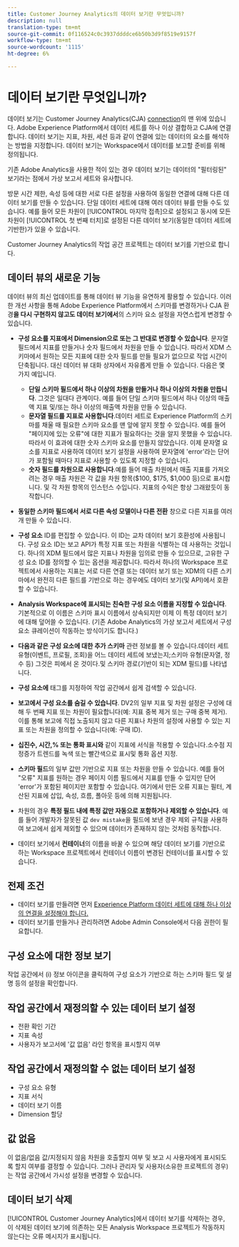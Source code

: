 ```yaml
---
title: Customer Journey Analytics의 데이터 보기란 무엇입니까?
description: null
translation-type: tm+mt
source-git-commit: 0f116524c0c3937ddddce6b50b3d9f8519e9157f
workflow-type: tm+mt
source-wordcount: '1115'
ht-degree: 6%

---
```



# 데이터 보기란 무엇입니까?

데이터 보기는 Customer Journey Analytics(CJA) [connection](/help/connections/create-connection.md)의 맨 위에 있습니다. Adobe Experience Platform에서 데이터 세트를 하나 이상 결합하고 CJA에 연결합니다. 데이터 보기는 지표, 차원, 세션 등과 같이 연결에 있는 데이터의 요소를 해석하는 방법을 지정합니다. 데이터 보기는 Workspace에서 데이터를 보고할 준비를 위해 정의됩니다.

기존 Adobe Analytics을 사용한 적이 있는 경우 데이터 보기는 데이터의 &quot;필터링된&quot; 보기라는 점에서 가상 보고서 세트와 유사합니다.

방문 시간 제한, 속성 등에 대한 서로 다른 설정을 사용하여 동일한 연결에 대해 다른 데이터 보기를 만들 수 있습니다. 단일 데이터 세트에 대해 여러 데이터 뷰를 만들 수도 있습니다. 예를 들어 모든 차원이 [!UICONTROL 마지막 접촉]으로 설정되고 동시에 모든 차원이 [!UICONTROL 첫 번째 터치]로 설정된 다른 데이터 보기(동일한 데이터 세트에 기반한)가 있을 수 있습니다.

Customer Journey Analytics의 작업 공간 프로젝트는 데이터 보기를 기반으로 합니다.

## 데이터 뷰의 새로운 기능

데이터 뷰의 최신 업데이트를 통해 데이터 뷰 기능을 유연하게 활용할 수 있습니다. 이러한 개선 사항을 통해 Adobe Experience Platform에서 스키마를 변경하거나 CJA 환경&#x200B;**을 다시 구현하지 않고도 데이터 보기에서**&#x200B;의 스키마 요소 설정을 자연스럽게 변경할 수 있습니다.

* **구성 요소를 지표에서 Dimension으로 또는 그 반대로 변경할 수 있습니다**. 문자열 필드에서 지표를 만들거나 숫자 필드에서 차원을 만들 수 있습니다. 따라서 XDM 스키마에서 원하는 모든 지표에 대한 숫자 필드를 만들 필요가 없으므로 작업 시간이 단축됩니다. 대신 데이터 뷰 대화 상자에서 자유롭게 만들 수 있습니다. 다음은 몇 가지 예입니다.
   * **단일 스키마 필드에서 하나 이상의 차원을 만들거나 하나 이상의 차원을 만듭니다**. 그것은 일대다 관계이다. 예를 들어 단일 스키마 필드에서 하나 이상의 매출액 지표 및/또는 하나 이상의 매출액 차원을 만들 수 있습니다.
   * **문자열 필드를 지표로 사용합니다**.데이터 세트로 Experience Platform의 스키마를 채울 때 필요한 스키마 요소를 맨 앞에 알지 못할 수 있습니다. 예를 들어 &quot;페이지에 있는 오류&quot;에 대한 지표가 필요하다는 것을 알지 못했을 수 있습니다. 따라서 이 효과에 대한 숫자 스키마 요소를 만들지 않았습니다. 이제 문자열 요소를 지표로 사용하여 데이터 보기 설정을 사용하여 문자열에 &#39;error&#39;라는 단어가 포함될 때마다 지표로 사용할 수 있도록 지정할 수 있습니다.
   * **숫자 필드를 차원으로 사용합니다**.예를 들어 매출 차원에서 매출 지표를 가져오려는 경우 매출 차원은 각 값을 차원 항목($100, $175, $1,000 등)으로 표시합니다. 및 각 차원 항목의 인스턴스 수입니다. 지표의 수익은 항상 그래왔듯이 동작합니다.

* **동일한 스키마 필드에서 서로 다른 속성 모델이나 다른 전환** 창으로 다른 지표를 여러 개 만들 수 있습니다.

* **구성 요소**  ID를 편집할 수 있습니다. 이 ID는 교차 데이터 보기 호환성에 사용됩니다. 구성 요소 ID는 보고 API가 특정 지표 또는 차원을 식별하는 데 사용하는 것입니다. 하나의 XDM 필드에서 많은 지표나 차원을 임의로 만들 수 있으므로, 고유한 구성 요소 ID를 정의할 수 있는 옵션을 제공합니다. 따라서 하나의 Workspace 프로젝트에서 사용하는 지표는 서로 다른 연결 또는 데이터 보기 또는 XDM의 다른 스키마에서 완전히 다른 필드를 기반으로 하는 경우에도 데이터 보기(및 API)에서 호환할 수 있습니다.

* **Analysis Workspace에 표시되는 친숙한 구성 요소 이름을 지정할 수 있습니다**. 기본적으로 이 이름은 스키마 표시 이름에서 상속되지만 이제 이 특정 데이터 보기에 대해 덮어쓸 수 있습니다. (기존 Adobe Analytics의 가상 보고서 세트에서 구성 요소 큐레이션이 작동하는 방식이기도 합니다.)

* **다음과 같은 구성 요소에 대한 추가 스키마**  관련 정보를 볼 수 있습니다.데이터 세트 유형(이벤트, 프로필, 조회)을 어느 데이터 세트에 보냈는지;스키마 유형(문자열, 정수 등) 그것은 피에서 온 것이다.및 스키마 경로(기반이 되는 XDM 필드)를 나타냅니다.

* **구성 요소에** 태그를 지정하여 작업 공간에서 쉽게 검색할 수 있습니다.

* **보고에서 구성 요소를 숨길 수 있습니다**. DV2의 일부 지표 및 차원 설정은 구성에 대해 두 번째 지표 또는 차원이 필요합니다(예: 지표 중복 제거 또는 구매 중복 제거). 이를 통해 보고에 직접 노출되지 않고 다른 지표나 차원의 설정에 사용할 수 있는 지표 또는 차원을 정의할 수 있습니다(예: 구매 ID).

* **십진수, 시간,% 또는 통화 표시와**  같이 지표에 서식을 적용할 수 있습니다.소수점 지정증가 트렌드를 녹색 또는 빨간색으로 표시및 통화 옵션 지정.

* **스키마 필드**&#x200B;의 일부 값만 기반으로 지표 또는 차원을 만들 수 있습니다. 예를 들어 &quot;오류&quot; 지표를 원하는 경우 페이지 이름 필드에서 지표를 만들 수 있지만 단어 &#39;error&#39;가 포함된 페이지만 포함할 수 있습니다. 여기에서 만든 오류 지표는 필터, 계산된 지표에 삽입, 속성, 흐름, 폴아웃 등에 의해 지원됩니다.

* 차원의 경우 **특정 필드 내에 특정 값만 자동으로 포함하거나 제외할 수 있습니다**. 예를 들어 개발자가 잘못된 값 `dev mistake`을 필드에 보낸 경우 제외 규칙을 사용하여 보고에서 쉽게 제외할 수 있으며 데이터가 존재하지 않는 것처럼 동작합니다.

* 데이터 보기에서 **컨테이너**&#x200B;의 이름을 바꿀 수 있으며 해당 데이터 보기를 기반으로 하는 Workspace 프로젝트에서 컨테이너 이름이 변경된 컨테이너를 표시할 수 있습니다.

## 전제 조건

* 데이터 보기를 만들려면 먼저 [Experience Platform 데이터 세트에 대해 하나 이상의 연결을 설정해야 합니다.](/help/connections/create-connection.md)
* 데이터 보기를 만들거나 관리하려면 Adobe Admin Console에서 다음 권한이 필요합니다.

## 구성 요소에 대한 정보 보기

작업 공간에서 (i) 정보 아이콘을 클릭하여 구성 요소가 기반으로 하는 스키마 필드 및 설명 등의 설정을 확인합니다.

## 작업 공간에서 재정의할 수 있는 데이터 보기 설정

* 전환 확인 기간
* 지표 속성
* 사용자가 보고서에 &#39;값 없음&#39; 라인 항목을 표시할지 여부

## 작업 공간에서 재정의할 수 없는 데이터 보기 설정

* 구성 요소 유형
* 지표 서식
* 데이터 보기 이름
* Dimension 할당

## 값 없음

이 없음/없음 값/지정되지 않음 차원을 호출할지 여부 및 보고 시 사용자에게 표시되도록 할지 여부를 결정할 수 있습니다. 그러나 관리자 및 사용자(소유한 프로젝트의 경우)는 작업 공간에서 가시성 설정을 변경할 수 있습니다.

## 데이터 보기 삭제

[!UICONTROL Customer Journey Analytics]에서 데이터 보기를 삭제하는 경우, 이 삭제된 데이터 보기에 의존하는 모든 Analysis Workspace 프로젝트가 작동하지 않는다는 오류 메시지가 표시됩니다.
